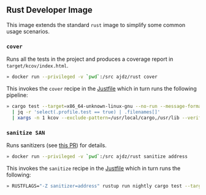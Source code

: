## Rust Developer Image

This image extends the standard `rust` image to simplify some common usage scenarios.

### `cover`

Runs all the tests in the project and produces a coverage report in `target/kcov/index.html`.

``` bash
» docker run --privileged -v `pwd`:/src ajdz/rust cover
```

This invokes the `cover` recipe in the [Justfile] which in turn runs the following pipeline:

```bash
» cargo test --target=x86_64-unknown-linux-gnu --no-run --message-format=json 
  | jq -r 'select(.profile.test == true) | .filenames[]' 
  | xargs -n 1 kcov --exclude-pattern=/usr/local/cargo,/usr/lib --verify target/kcov
```

### `sanitize SAN`

Runs sanitizers (see [this PR](https://github.com/rust-lang/rust/pull/38699)) for details.

```bash
» docker run --privileged -v `pwd`:/src ajdz/rust sanitize address
```

This invokes the `sanitize` recipe in the [Justfile] which in turn runs the following:

```bash
» RUSTFLAGS="-Z sanitizer=address" rustup run nightly cargo test --target x86_64-unknown-linux-gnu
```

[Justfile]: ./Justfile
